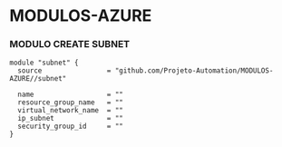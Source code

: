 # MODULOS-AZURE

### MODULO CREATE SUBNET
```
module "subnet" {
  source                = "github.com/Projeto-Automation/MODULOS-AZURE//subnet"
  
  name                  = ""
  resource_group_name   = ""
  virtual_network_name  = ""
  ip_subnet             = ""
  security_group_id     = ""
}
```